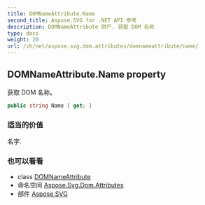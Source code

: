 ```yaml
---
title: DOMNameAttribute.Name
second_title: Aspose.SVG for .NET API 参考
description: DOMNameAttribute 财产. 获取 DOM 名称
type: docs
weight: 20
url: /zh/net/aspose.svg.dom.attributes/domnameattribute/name/
---
```

## DOMNameAttribute.Name property

获取 DOM 名称。

```csharp
public string Name { get; }
```

### 适当的价值

名字.

### 也可以看看

* class [DOMNameAttribute](../)
* 命名空间 [Aspose.Svg.Dom.Attributes](../../domnameattribute/)
* 部件 [Aspose.SVG](../../../)


